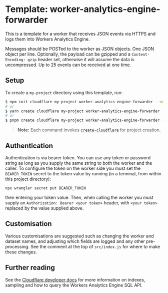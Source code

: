 # Template: worker-analytics-engine-forwarder

This is a template for a worker that receives JSON events via HTTPS and logs them into Workers Analytics Engine.

Messages should be POSTed to the worker as JSON objects. One JSON object per line.
Optionally, the payload can be gzipped and a `Content-Encoding: gzip` header set, otherwise it will assume the data is uncompressed.
Up to 25 events can be received at one time.

## Setup

To create a `my-project` directory using this template, run:

```sh
$ npm init cloudflare my-project worker-analytics-engine-forwarder --no-delegate-c3
# or
$ yarn create cloudflare my-project worker-analytics-engine-forwarder --no-delegate-c3
# or
$ pnpm create cloudflare my-project worker-analytics-engine-forwarder --no-delegate-c3
```

> **Note:** Each command invokes [`create-cloudflare`](https://www.npmjs.com/package/create-cloudflare) for project creation.

## Authentication

Authentication is via bearer token. You can use any token or password string as long as you supply the same string to both the worker and the caller. To configure the token on the worker side you must set the `BEARER_TOKEN` secret to the token value by running (in a terminal, from within this project directory):

```
npx wrangler secret put BEARER_TOKEN
```

then entering your token value.
Then, when calling the worker you must supply an `Authorization: Bearer <your token>` header, with `<your token>` replaced by the value supplied above.

## Customisation

Various customisations are suggested such as changing the worker and dataset names, and adjusting which fields are logged and any other pre-processing. See the comment at the top of `src/index.js` for where to make these changes.

## Further reading

See the [Cloudflare developer docs](https://developers.cloudflare.com/analytics/analytics-engine/) for more information on indexes, sampling and how to query the Workers Analytics Engine SQL API.
